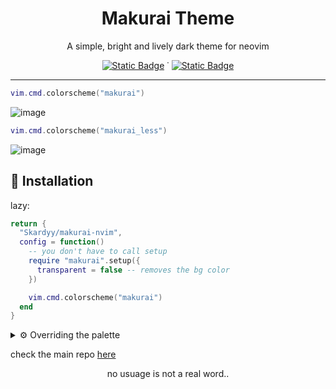 <h1 align="center">Makurai Theme</h1>  
<div align="center">
<p align="center">A simple, bright and lively dark theme for neovim</p> 
    
[![Static Badge](https://img.shields.io/badge/Main%20Repo-1e2029?logo=github&label=Part%20of&labelColor=15161b)](https://github.com/Skardyy/makurai-theme) ˙ [![Static Badge](https://img.shields.io/badge/neovim-1e2029?logo=neovim&label=built%20for&labelColor=15161b)](https://neovim.io)
</div>

---
```lua
vim.cmd.colorscheme("makurai")
```
![image](https://github.com/user-attachments/assets/2024cb16-1e36-493a-90bd-7d07cbdf051e)  

```lua
vim.cmd.colorscheme("makurai_less")
```
![image](https://github.com/user-attachments/assets/08c7c6da-2c70-4a0b-a299-1f1f760416ec)

## 🚀 Installation   
lazy:  
```lua
return {
  "Skardyy/makurai-nvim",
  config = function()
    -- you don't have to call setup
    require "makurai".setup({
      transparent = false -- removes the bg color
    })

    vim.cmd.colorscheme("makurai")
  end
}
```
<details>
<summary>⚙️ Overriding the palette </summary>

> the below example converts makurai into makurai_less
```lua
require "makurai".modify("makurai", {
  fg = "#e8e8ea",
  purple = "#FF7733",
  green = "#92c468",
  yellow = "#9d9eb0",
  blue = "#8e8e90",
  orange = "#f7e254",
  light_orange = "#24221a",
})
}

```
the options are 
* bg 
* fg 
* surface 
* surface2 
* on_fg 
* comment 
* selection 
* cursor 
* border 
* line 
* guide 
* light_red 
* purple 
* green 
* yellow 
* blue 
* orange 
* light_orange 
* cyan 
* command 
* normal 
* insert 
* visual 
</details>

check the main repo [here](https://github.com/Skardyy/makurai-theme)

<p align="center">no usuage is not a real word..</p>
